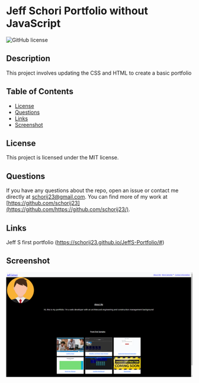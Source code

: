 # Jeff Schori Portfolio without JavaScript
![GitHub license](https://img.shields.io/badge/license-MIT-blue.svg)

## Description

This project involves updating the CSS and HTML to create a basic portfolio

## Table of Contents 


* [License](#license)
* [Questions](#questions)
* [Links](#links)
* [Screenshot](#screenshot)


## License

This project is licensed under the MIT license.
 
## Questions

If you have any questions about the repo, open an issue or contact me directly at schorij23@gmail.com. You can find more of my work at [https://github.com/schorij23](https://github.com/https://github.com/schorij23/).

## Links
Jeff S first portfolio (https://schorij23.github.io/JeffS-Portfolio/#)

## Screenshot
![Jeff s first portfolio](./assets/images/week2Portfolio.png)